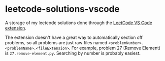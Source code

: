 # leetcode-solutions-vscode

A storage of my leetcode solutions done through the [LeetCode VS Code extension](https://marketplace.visualstudio.com/items?itemName=shengchen.vscode-leetcode).


The extension doesn't have a great way to automatically section off problems, so all problems are just raw files named `<problemNumber>.<problemName>.<fileExtension>`. For example, problem 27 (Remove Element) is `27.remove-element.py`. Searching by number is probably easiest.